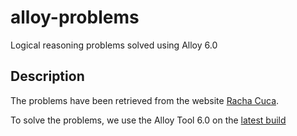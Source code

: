 # alloy-problems
Logical reasoning problems solved using Alloy 6.0

## Description

The problems have been retrieved from the website [Racha Cuca](https://rachacuca.com.br/logica/problemas/imprimir/). 

To solve the problems, we use the Alloy Tool 6.0 on the [latest build](https://alloytools.org/download.html)